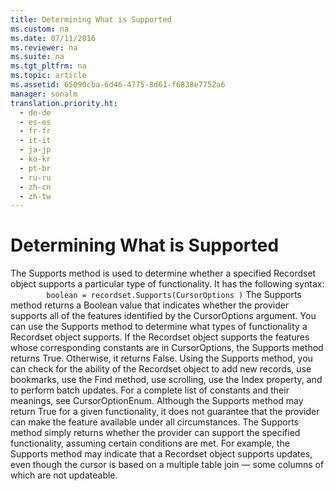 ```yaml
---
title: Determining What is Supported
ms.custom: na
ms.date: 07/11/2016
ms.reviewer: na
ms.suite: na
ms.tgt_pltfrm: na
ms.topic: article
ms.assetid: 65090cba-6d46-4775-8d61-f6838e7752a6
manager: sonalm
translation.priority.ht: 
  - de-de
  - es-es
  - fr-fr
  - it-it
  - ja-jp
  - ko-kr
  - pt-br
  - ru-ru
  - zh-cn
  - zh-tw
---
```

# Determining What is Supported
<?xml version="1.0" encoding="utf-8"?>
<developerReferenceWithoutSyntaxDocument xmlns="http://ddue.schemas.microsoft.com/authoring/2003/5" xmlns:xlink="http://www.w3.org/1999/xlink" xmlns:xsi="http://www.w3.org/2001/XMLSchema-instance" xsi:schemaLocation="http://ddue.schemas.microsoft.com/authoring/2003/5 http://dduestorage.blob.core.windows.net/ddueschema/developer.xsd">
  <introduction>
    <para>The <legacyBold>Supports</legacyBold> method is used to determine whether a specified <legacyBold>Recordset</legacyBold> object supports a particular type of functionality. It has the following syntax:</para>
    <code>
        boolean = recordset.Supports(CursorOptions )</code>
  </introduction>
  <languageReferenceRemarks>
    <content>
      <para>The <legacyBold>Supports</legacyBold> method returns a Boolean value that indicates whether the provider supports all of the features identified by the CursorOptions argument. You can use the <legacyBold>Supports</legacyBold> method to determine what types of functionality a <legacyBold>Recordset</legacyBold> object supports. If the <legacyBold>Recordset</legacyBold> object supports the features whose corresponding constants are in <legacyItalic>CursorOptions</legacyItalic>, the <legacyBold>Supports</legacyBold> method returns <legacyBold>True</legacyBold>. Otherwise, it returns <legacyBold>False</legacyBold>.</para>
      <para>Using the <legacyBold>Supports</legacyBold> method, you can check for the ability of the <legacyBold>Recordset</legacyBold> object to add new records, use bookmarks, use the <legacyBold>Find</legacyBold> method, use scrolling, use the <legacyBold>Index</legacyBold> property, and to perform batch updates. For a complete list of constants and their meanings, see <legacyLink xlink:href="4e10cda7-ce81-4466-94c2-844d38191cf1">CursorOptionEnum</legacyLink>.</para>
      <para>Although the <legacyBold>Supports</legacyBold> method may return <legacyBold>True</legacyBold> for a given functionality, it does not guarantee that the provider can make the feature available under all circumstances. The <legacyBold>Supports</legacyBold> method simply returns whether the provider can support the specified functionality, assuming certain conditions are met. For example, the <legacyBold>Supports</legacyBold> method may indicate that a <legacyBold>Recordset</legacyBold> object supports updates, even though the cursor is based on a multiple table join — some columns of which are not updateable.</para>
    </content>
  </languageReferenceRemarks>
  <relatedTopics />
</developerReferenceWithoutSyntaxDocument>